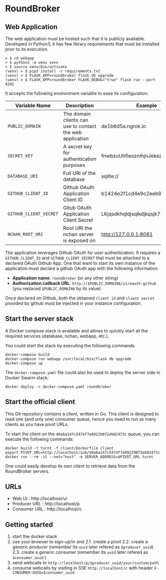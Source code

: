 # RoundBroker

## Web Application

The web application must be hosted such that it is publicly available.
Developed in Python3, it has few library requirements that must be installed prior to its execution.

    > $ cd webapp
    > $ python3 -m venv venv
    > $ source venv/bin/activate
    (venv) > $ pip3 install -r requirements.txt
    (venv) > $ FLASK_APP=roundbroker flask db upgrade
    (venv) > $ FLASK_APP=roundbroker FLASK_DEBUG="true" flask run --port 4242

It accepts the following environment variable to ease its configuration:

| Variable Name | Description | Example |
| ------------- | ----------- | ------- |
| `PUBLIC_DOMAIN` | The domain clients can use to contact the web application | de1b6d5a.ngrok.io |
| `SECRET_KEY`    | A secret key for authentication purposes | fnwbzuUhfleoznihjnJekezuJZIU39n2kj |
| `DATABASE_URI`  | Full URI of the database | sqlite:// |
| `GITHUB_CLIENT_ID` | Github OAuth Application Client ID | b1424e2f1cd4e9c2eeb9 |
| `GITHUB_CLIENT_SECRET` | Gitub OAuth Application Client Secret | LKjqsdkhqldjsqlkdjkqsjk726BHJB3 |
| `NCHAN_ROOT_URI` | Root URI the nchan server is exposed on | http://127.0.0.1:8081 |

The application leverages Github OAuth for user authentication. It requires a `GITHUB_CLIENT_ID` and `GITHUB_CLIENT_SECRET` that must be attached to a declared OAuth Github App. One that want to start its own instance of the application must declare a github OAuth app with the following information:
* **Application name**: `roundbroker` (or any other string)
* **Authorization callback URL**: `http://$PUBLIC_DOMAIN$/ui/oauth-github` (you replaced `$PUBLIC_DOMAIN$` by its value)

Once declared on Github, both the obtained `client id` and `client secret` provided by github must be injected in your instance configuration.


## Start the server stack

A Docker compose stack is available and allows to quickly start all the required services (database, nchan, webapp, etc.).

You could start the stack by executing the following commands.

    docker-compose build
    docker-compose run webapp /usr/local/bin/flask db upgrade
    docker-compose up

The `docker-compose.yaml` file could also be used to deploy the server side in Docker Swarm stack:

    docker deploy -c docker-compose.yaml roundbroker


## Start the official client

This Git repository contains a client, written in Go. This client is designed to read one (and only one) consumer queue, hence you need to run as many clients as you have pivot URLs.

To start the client on the `48a6a147c5474f7e89229072eb02473c` queue, you can execute the following commands:

    docker build -t turnt -f client/Dockerfile client
    export PIVOT_URL=http://localhost/sub/48a6a147c5474f7e89229072eb02473c
    docker run --rm -it --net="host" -e SERVER_ADDRESS=$PIVOT_URL turnt

One could easily develop its own client to retrieve data from the RoundBroker servers.


## URLs

  - Web UI : http://localhost/ui
  - Producer URL : http://localhost/p
  - Consumer URL : http://localhost/c

## Getting started

   1. start the docker stack
   2. use your browser to sign-up/in and
   2.1. create a pivot
   2.2. create a generic producer (remember its `uuid` later refered as `$producer_uuid`)
   2.3. create a generic consumer (remember its `uuid` later refered as `$consumer_uuid` )
   3. send webcalls to `http://localhost/p/$producer_uuid/your/custom/path`
   4. consume webcalls by visiting in SSE `http://localhost/c` with header `X-CONSUMER-UUID=$consumer_uuid`
   
